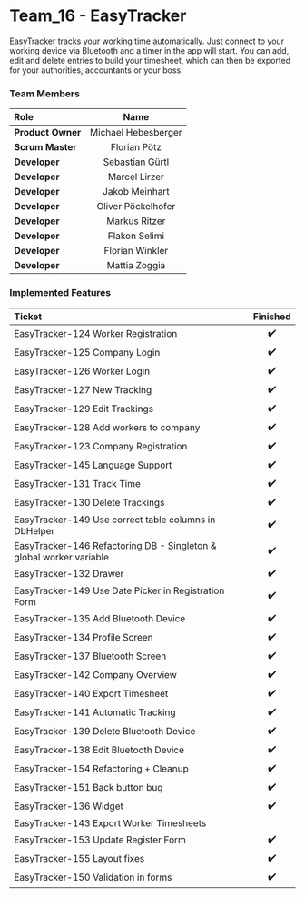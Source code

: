# Team_16 - EasyTracker

EasyTracker tracks your working time automatically. Just connect to your working device via Bluetooth and a timer in the app will start.
You can add, edit and delete entries to build your timesheet, which can then be exported for your authorities, accountants or your boss.

### Team Members

| Role              | Name                | 
| :---              | :----:              |
| **Product Owner** | Michael Hebesberger |
| **Scrum Master**  | Florian Pötz        |
| **Developer**     | Sebastian Gürtl     |
| **Developer**     | Marcel Lirzer       |
| **Developer**     | Jakob Meinhart      |
| **Developer**     | Oliver Pöckelhofer  |
| **Developer**     | Markus Ritzer       |
| **Developer**     | Flakon Selimi       |
| **Developer**     | Florian Winkler     |
| **Developer**     | Mattia Zoggia       |

### Implemented Features

| Ticket                                                              | Finished  | 
| :---                                                                | :----:    |
| EasyTracker-124 Worker Registration                                 | ✔️        |
| EasyTracker-125 Company Login                                       | ✔️        |
| EasyTracker-126 Worker Login                                        | ✔️        |
| EasyTracker-127 New Tracking                                        | ✔️        |
| EasyTracker-129 Edit Trackings                                      | ✔️        |
| EasyTracker-128 Add workers to company                              | ✔️        |
| EasyTracker-123 Company Registration                                | ✔️        |
| EasyTracker-145 Language Support                                    | ✔️        |
| EasyTracker-131 Track Time                                          | ✔️        |
| EasyTracker-130 Delete Trackings                                    | ✔️        |
| EasyTracker-149 Use correct table columns in DbHelper               | ✔️        |
| EasyTracker-146 Refactoring DB - Singleton & global worker variable | ✔️        |
| EasyTracker-132 Drawer                                              | ✔️        |
| EasyTracker-149 Use Date Picker in Registration Form                | ✔️        |
| EasyTracker-135 Add Bluetooth Device                                | ✔️        |
| EasyTracker-134 Profile Screen                                      | ✔️        |
| EasyTracker-137 Bluetooth Screen                                    | ✔️        |
| EasyTracker-142 Company Overview                                    | ✔️        |
| EasyTracker-140 Export Timesheet                                    | ✔️        |
| EasyTracker-141 Automatic Tracking                                  | ✔️        |
| EasyTracker-139 Delete Bluetooth Device                             | ✔️        |
| EasyTracker-138 Edit Bluetooth Device                               | ✔️        |
| EasyTracker-154 Refactoring + Cleanup                               | ✔️        |
| EasyTracker-151 Back button bug                                     | ✔️        |
| EasyTracker-136 Widget                                              | ✔️        |
| EasyTracker-143 Export Worker Timesheets                            |           |
| EasyTracker-153 Update Register Form                                | ✔️        |
| EasyTracker-155 Layout fixes                                        | ✔️        |
| EasyTracker-150 Validation in forms                                 | ✔️        |


